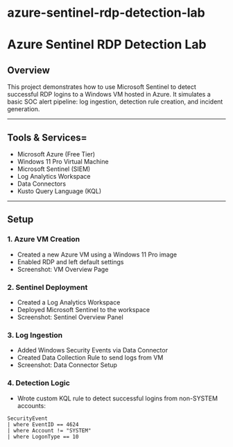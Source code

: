 # azure-sentinel-rdp-detection-lab

# Azure Sentinel RDP Detection Lab

## Overview
This project demonstrates how to use Microsoft Sentinel to detect successful RDP logins to a Windows VM hosted in Azure. It simulates a basic SOC alert pipeline: log ingestion, detection rule creation, and incident generation.

---

## Tools & Services=
- Microsoft Azure (Free Tier)
- Windows 11 Pro Virtual Machine
- Microsoft Sentinel (SIEM)
- Log Analytics Workspace
- Data Connectors
- Kusto Query Language (KQL)

---

## Setup

### 1. Azure VM Creation
- Created a new Azure VM using a Windows 11 Pro image
- Enabled RDP and left default settings
- Screenshot: VM Overview Page

### 2. Sentinel Deployment
- Created a Log Analytics Workspace
- Deployed Microsoft Sentinel to the workspace
- Screenshot: Sentinel Overview Panel

### 3. Log Ingestion
- Added Windows Security Events via Data Connector
- Created Data Collection Rule to send logs from VM
- Screenshot: Data Connector Setup

### 4. Detection Logic
- Wrote custom KQL rule to detect successful logins from non-SYSTEM accounts:
```kql
SecurityEvent
| where EventID == 4624
| where Account != "SYSTEM"
| where LogonType == 10
